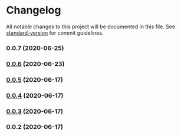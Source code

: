 # Changelog

All notable changes to this project will be documented in this file. See [standard-version](https://github.com/conventional-changelog/standard-version) for commit guidelines.

### 0.0.7 (2020-06-25)

### [0.0.6](https://github.com/packdigital/ripperoni-account/compare/v0.0.5...v0.0.6) (2020-06-23)

### [0.0.5](https://github.com/packdigital/ripperoni-account/compare/v0.0.4...v0.0.5) (2020-06-17)

### [0.0.4](https://github.com/packdigital/ripperoni-account/compare/v0.0.3...v0.0.4) (2020-06-17)

### [0.0.3](https://github.com/packdigital/ripperoni-account/compare/v0.0.2...v0.0.3) (2020-06-17)

### 0.0.2 (2020-06-17)
